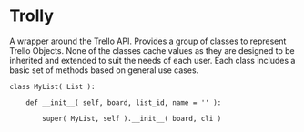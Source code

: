 Trolly
======

A wrapper around the Trello API. Provides a group of classes to represent Trello Objects. None of the classes cache values as they are designed to be inherited and extended to suit the needs of each user. Each class includes a basic set of methods based on general use cases.

    class MyList( List ):
        
        def __init__( self, board, list_id, name = '' ):
            
            super( MyList, self ).__init__( board, cli )